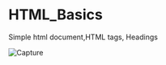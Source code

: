 # HTML_Basics
Simple html document,HTML tags, Headings


![Capture](https://user-images.githubusercontent.com/82764021/118860381-f2cf3c80-b8f8-11eb-8e25-83bece6cffbf.PNG)
